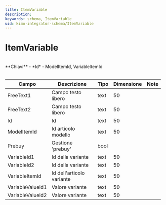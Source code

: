 ```yaml
---
title: ItemVariable
description:
keywords: schema, ItemVariable
uid: kimo-integrator-schema/ItemVariable
---
```


# ItemVariable

<br>
**Chiavi**
- *Id*
- ModelItemId, VariableItemId
<br><br>

| Campo | Descrizione | Tipo | Dimensione | Note |
| --- | --- | --- | --- | --- |
| FreeText1 | Campo testo libero | text | 50 |  |
| FreeText2 | Campo testo libero | text | 50 |  |
| Id | Id | text | 50 |  |
| ModelItemId | Id articolo modello | text | 50 |  |
| Prebuy | Gestione 'prebuy' | bool |  |  |
| VariableId1 | Id della variante | text | 50 |  |
| VariableId2 | Id della variante | text | 50 |  |
| VariableItemId | Id dell'articolo variante | text | 50 |  |
| VariableValueId1 | Valore variante | text | 50 |  |
| VariableValueId2 | Valore variante | text | 50 |  |

